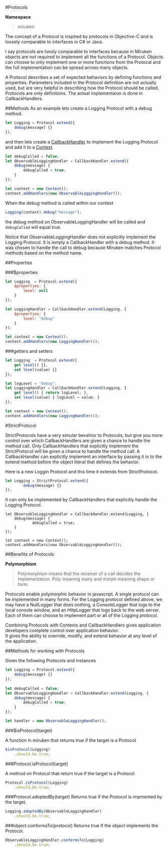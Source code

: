 #Protocols

**Namespace**
>miruken

The concept of a Protocol is inspired by protocols in Objective-C and is loosely comparable to interfaces in C# or Java.

I say protocols are loosly comparable to interfaces because in Miruken objects are not required to implement all the functions of a Protocol.
Objects can choose to only implement one or more functions from the Protocal and the full implementation can be spread across many objects.

A Protocol describes a set of expected behaviors by defining functions and properties. 
Parameters included in the Protocol definition are not actually used, but are very helpful in describing how the Protocol should be called.
Protocols are only definitions.
The actual implementaion is done in CallbackHandlers.

##Methods
As an example lets create a Logging Protocol with a debug method.

```JavaScript
let Logging = Protocol.extend({
	debug(message) {}
});
```
and then lets create a [CallbackHandler](CallbackHandler.md) to implement the Logging Protocol and add it to a [Context](Context.md).

```JavaScript
let debugCalled = false;
let ObservableLoggingHandler = CallbackHandler.extend({
	debug(message) {
		debugCalled = true;
	}
});  

let context = new Context();
context.addHandlers(new ObservableLoggingHandler());
```
When the debug method is called within our context

```JavaScript
Logging(context).debug("message");
```

the debug method on ObservableLoggingHandler will be called and `debugCalled` will equal true.

Notice that ObservableLoggingHandler does not explicitly implement the Logging Protocol.
It is ismply a CallbackHandler with a debug method.
It was chosen to handle the call to debug because Miruken matches
Protocol methods based on the method name.

##Properties

###$properties

```JavaScript
let Logging  = Protocol.extend({
    $properties: {
        level: null
    }
});

let LoggingHandler = CallbackHandler.extend(Logging, {
    $properties: {
        level: "debug" 
    }
});

let context = new Context();
context.addHandlers(new LoggingHandler());
```



###getters and setters

```JavaScript
let Logging  = Protocol.extend({
    get level() {},
    set level(value) {}
});

let logLevel = "debug";
let LoggingHandler = CallbackHandler.extend(Logging, {
    get level() { return logLevel; },
    set level(value) { logLevel = value; }
});

let context = new Context();
context.addHandlers(new LoggingHandler());
```

#StrictProtocol

StrictProtocols have a very simular bevahior to Protocols, 
but give you more control over which CallbackHandlers are given a chance to handle the method call.
Only CallbackHandlers that explicitly implement the StrictProtocol will be given a chance to handle the method call.
A CallbackHandler can explicitly implement an interface by passing it in to the extend method before the object literal
that defines the behavior.

Here is a new Loggin Protocol and this time it extends from StrictProtocol.

```JavaScript
let Logging = StrictProtocol.extend({
        debug(message) {}
});
```

It can only be implemented by CallbackHandlers that explicitly handle the Logging Protocol.

```
let ObservableLoggingHandler = CallbackHandler.extend(Logging, {
    debug(message) {
            debugCalled = true;
    }
});   

let context = new Context();
context.addHandlers(new ObservableLoggingHandler());
```

##Benefits of Protocols

**Polymorphism**
>Polymorphism means that the receiver of a call decides the implementation. 
>Poly meaning many and morph meaning shape or form.

Protocols enable polymorphic behavior in javascript. A single protocol can be implemented in many forms.
For the Logging protocol defined above, we may have a NullLogger that does nothing, a ConsoleLogger that logs to the local console window, 
and an HttpLogger that logs back to the web server. Each of them can choose to implement part or all of the Logging protocol.  

Combining Protocols with Contexts and CallbackHandlers gives application developers complete control over application behavior.  
It gives the ability to override, modify, and extend behavior at any level of the application.

##Methods for working with Protocols

Given the following Protocols and instances

```JavaScript
let Logging = Protocol.extend({
    debug(message) {}
});
        
let debugCalled = false;
let ObservableLoggingHandler = CallbackHandler.extend(Logging, {
    debug(message) {
        debugCalled = true;
    }
});   

let handler = new ObservableLoggingHandler();
```

###$isProtocol(target) 

A function in miruken that returns true if the target is a Protocol

```JavaScript
$isProtocol(Logging)
    .should.be.true;
```

###Protocol.isProtocol(target)

A method on Protocol that return true if the target is a Protocol

```JavaScript
Protocol.isProtocol(Logging)
    .should.be.true;
```

###Protocol.adoptedBy(target)
Returns true if the Protocol is impmented by the target.

```JavaScript
Logging.adoptedBy(ObservableLoggingHandler)
    .should.be.true;
```
###object.conformsTo(protocol)
Returns true if the object implements the Protocol.

```JavaScript
ObservableLoggingHandler.conformsTo(Logging)
    .should.be.true;
```
